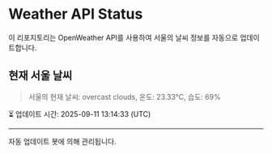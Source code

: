 
# Weather API Status

이 리포지토리는 OpenWeather API를 사용하여 서울의 날씨 정보를 자동으로 업데이트합니다.

## 현재 서울 날씨
> 서울의 현재 날씨: overcast clouds, 온도: 23.33°C, 습도: 69%

⏳ 업데이트 시간: 2025-09-11 13:14:33 (UTC)

---
자동 업데이트 봇에 의해 관리됩니다.
